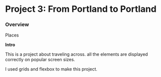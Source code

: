 # Project 3: From Portland to Portland

### Overview
 Places

**Intro**

This is a project about traveling across. all the elements are displayed correctly on popular screen sizes.

I used grids and flexbox to make this project.






